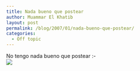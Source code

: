 ```yaml
---
title: Nada bueno que postear
author: Muammar El Khatib
layout: post
permalink: /blog/2007/01/nada-bueno-que-postear/
categories:
  - Off topic
---
```

No tengo nada bueno que postear <img src="http://muammar.me/blog/wp-includes/images/smilies/simple-smile.png" alt=":-)" class="wp-smiley" style="height: 1em; max-height: 1em;" />  
![][1]

 [1]: http://img248.imageshack.us/img248/4527/clipasesino7ui.gif